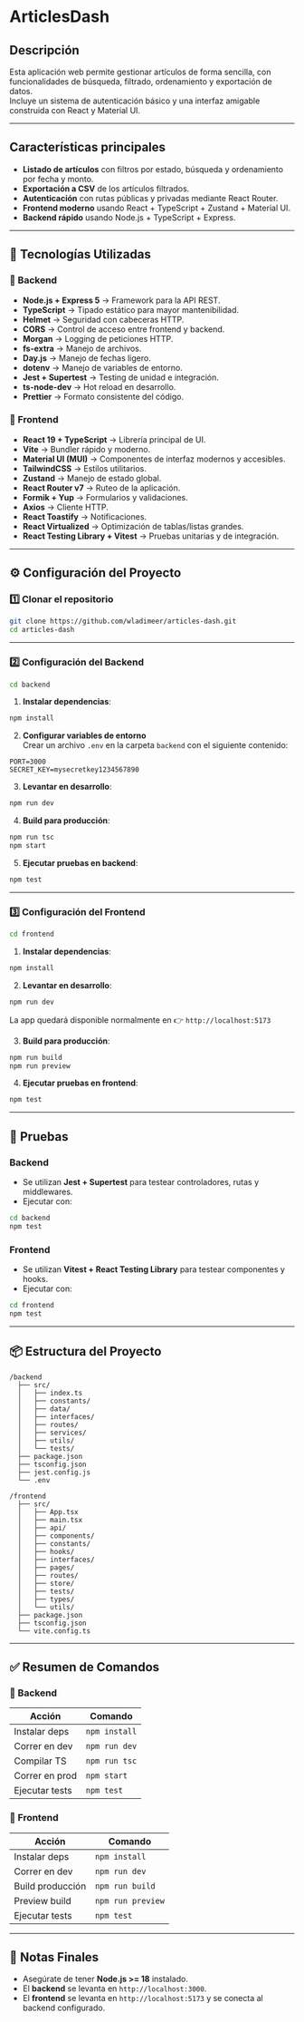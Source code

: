 # ArticlesDash

## Descripción

Esta aplicación web permite gestionar artículos de forma sencilla, con funcionalidades de búsqueda, filtrado, ordenamiento y exportación de datos.  
Incluye un sistema de autenticación básico y una interfaz amigable construida con React y Material UI.

---

## Características principales

- **Listado de artículos** con filtros por estado, búsqueda y ordenamiento por fecha y monto.
- **Exportación a CSV** de los artículos filtrados.
- **Autenticación** con rutas públicas y privadas mediante React Router.
- **Frontend moderno** usando React + TypeScript + Zustand + Material UI.
- **Backend rápido** usando Node.js + TypeScript + Express.

---

## 📌 Tecnologías Utilizadas

### 🔹 Backend

- **Node.js + Express 5** → Framework para la API REST.
- **TypeScript** → Tipado estático para mayor mantenibilidad.
- **Helmet** → Seguridad con cabeceras HTTP.
- **CORS** → Control de acceso entre frontend y backend.
- **Morgan** → Logging de peticiones HTTP.
- **fs-extra** → Manejo de archivos.
- **Day.js** → Manejo de fechas ligero.
- **dotenv** → Manejo de variables de entorno.
- **Jest + Supertest** → Testing de unidad e integración.
- **ts-node-dev** → Hot reload en desarrollo.
- **Prettier** → Formato consistente del código.

### 🔹 Frontend

- **React 19 + TypeScript** → Librería principal de UI.
- **Vite** → Bundler rápido y moderno.
- **Material UI (MUI)** → Componentes de interfaz modernos y accesibles.
- **TailwindCSS** → Estilos utilitarios.
- **Zustand** → Manejo de estado global.
- **React Router v7** → Ruteo de la aplicación.
- **Formik + Yup** → Formularios y validaciones.
- **Axios** → Cliente HTTP.
- **React Toastify** → Notificaciones.
- **React Virtualized** → Optimización de tablas/listas grandes.
- **React Testing Library + Vitest** → Pruebas unitarias y de integración.

---

## ⚙️ Configuración del Proyecto

### 1️⃣ Clonar el repositorio

```bash
git clone https://github.com/wladimeer/articles-dash.git
cd articles-dash
```

---

### 2️⃣ Configuración del Backend

```bash
cd backend
```

1. **Instalar dependencias**:

```bash
npm install
```

2. **Configurar variables de entorno**  
   Crear un archivo `.env` en la carpeta `backend` con el siguiente contenido:

```env
PORT=3000
SECRET_KEY=mysecretkey1234567890
```

3. **Levantar en desarrollo**:

```bash
npm run dev
```

4. **Build para producción**:

```bash
npm run tsc
npm start
```

5. **Ejecutar pruebas en backend**:

```bash
npm test
```

---

### 3️⃣ Configuración del Frontend

```bash
cd frontend
```

1. **Instalar dependencias**:

```bash
npm install
```

2. **Levantar en desarrollo**:

```bash
npm run dev
```

La app quedará disponible normalmente en 👉 `http://localhost:5173`

3. **Build para producción**:

```bash
npm run build
npm run preview
```

4. **Ejecutar pruebas en frontend**:

```bash
npm test
```

---

## 🧪 Pruebas

### Backend

- Se utilizan **Jest + Supertest** para testear controladores, rutas y middlewares.
- Ejecutar con:

```bash
cd backend
npm test
```

### Frontend

- Se utilizan **Vitest + React Testing Library** para testear componentes y hooks.
- Ejecutar con:

```bash
cd frontend
npm test
```

---

## 📦 Estructura del Proyecto

```
/backend
  ├── src/
  │   ├── index.ts
  │   ├── constants/
  │   ├── data/
  │   ├── interfaces/
  │   ├── routes/
  │   ├── services/
  │   ├── utils/
  │   └── tests/
  ├── package.json
  ├── tsconfig.json
  ├── jest.config.js
  └── .env

/frontend
  ├── src/
  │   ├── App.tsx
  │   ├── main.tsx
  │   ├── api/
  │   ├── components/
  │   ├── constants/
  │   ├── hooks/
  │   ├── interfaces/
  │   ├── pages/
  │   ├── routes/
  │   ├── store/
  │   ├── tests/
  │   ├── types/
  │   └── utils/
  ├── package.json
  ├── tsconfig.json
  └── vite.config.ts

```

---

## ✅ Resumen de Comandos

### 🔹 Backend

| Acción         | Comando       |
| -------------- | ------------- |
| Instalar deps  | `npm install` |
| Correr en dev  | `npm run dev` |
| Compilar TS    | `npm run tsc` |
| Correr en prod | `npm start`   |
| Ejecutar tests | `npm test`    |

### 🔹 Frontend

| Acción           | Comando           |
| ---------------- | ----------------- |
| Instalar deps    | `npm install`     |
| Correr en dev    | `npm run dev`     |
| Build producción | `npm run build`   |
| Preview build    | `npm run preview` |
| Ejecutar tests   | `npm test`        |

---

## 📌 Notas Finales

- Asegúrate de tener **Node.js >= 18** instalado.
- El **backend** se levanta en `http://localhost:3000`.
- El **frontend** se levanta en `http://localhost:5173` y se conecta al backend configurado.


